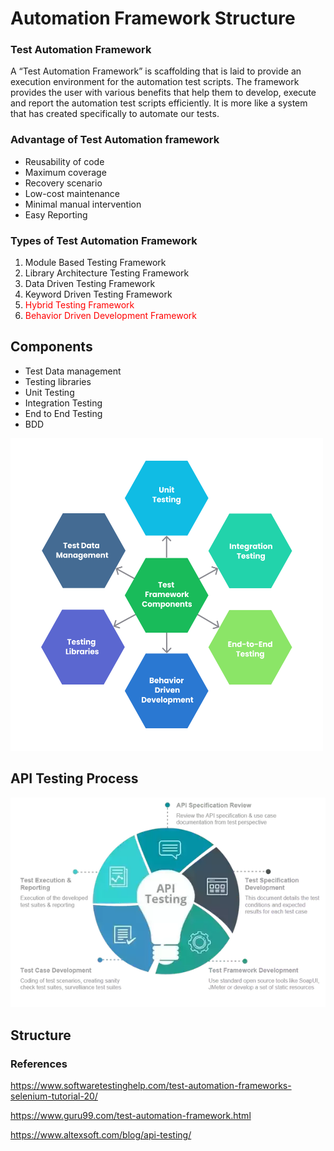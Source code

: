 # Automation Framework Structure



### Test Automation Framework
A “Test Automation Framework” is scaffolding that is laid to provide an execution environment for the automation test scripts. The framework provides the user with various benefits that help them to develop, execute and report the automation test scripts efficiently. It is more like a system that has created specifically to automate our tests.

### Advantage of Test Automation framework

* Reusability of code
* Maximum coverage
* Recovery scenario
* Low-cost maintenance
* Minimal manual intervention
* Easy Reporting

### Types of Test Automation Framework

1. Module Based Testing Framework
2. Library Architecture Testing Framework
3. Data Driven Testing Framework
4. Keyword Driven Testing Framework
5. <span style="color:red">Hybrid Testing Framework</span>
6. <span style="color:red">Behavior Driven Development Framework</span>

## Components
* Test Data management
* Testing libraries
* Unit Testing
* Integration Testing
* End to End Testing 
* BDD

<img height="500" src="img/test-automation-components.png" width="500"/>

## API Testing Process
![](img/api+process.webp)

## Structure


### References

https://www.softwaretestinghelp.com/test-automation-frameworks-selenium-tutorial-20/

https://www.guru99.com/test-automation-framework.html

https://www.altexsoft.com/blog/api-testing/